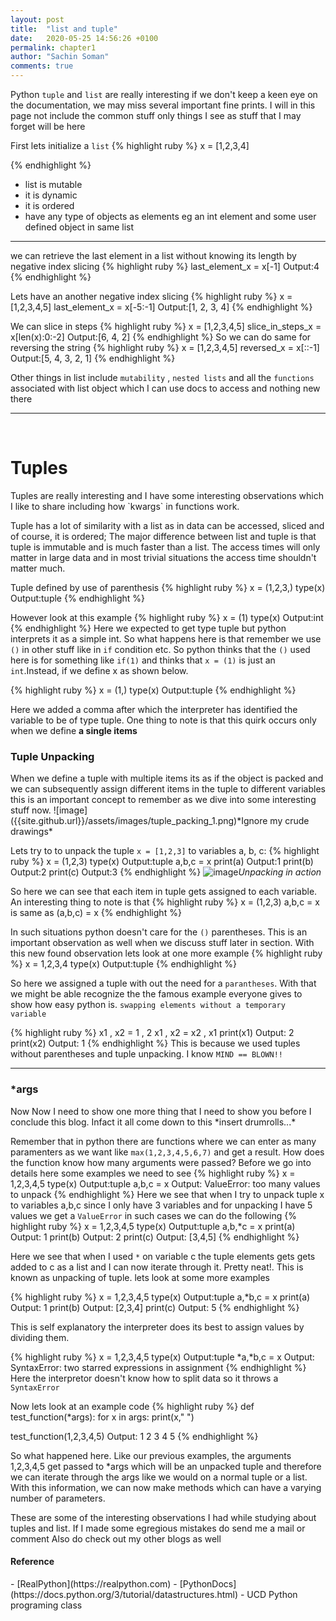 ```yaml
---
layout: post
title:  "list and tuple"
date:   2020-05-25 14:56:26 +0100
permalink: chapter1
author: "Sachin Soman"
comments: true
---
```

Python `tuple` and `list` are really interesting if we don't keep a keen eye 
on the documentation, we may miss several important fine prints.
I will in this page not include the common stuff only things I see as stuff that I may forget will be here

First lets initialize a `list`
{% highlight ruby %}
x = [1,2,3,4]

{% endhighlight %}

- list is mutable
- it is dynamic
- it is ordered
- have any type of objects as elements eg an int element and some user defined object in same list

<hr>
we can retrieve the last element in a list without knowing its length by negative index slicing
{% highlight ruby %}
last_element_x = x[-1]
Output:4
{% endhighlight %}

Lets have an another negative index slicing
{% highlight ruby %}
x = [1,2,3,4,5]
last_element_x = x[-5:-1]
Output:[1, 2, 3, 4]
{% endhighlight %}

We can slice in steps
{% highlight ruby %}
x = [1,2,3,4,5]
slice_in_steps_x = x[len(x):0:-2]
Output:[6, 4, 2]
{% endhighlight %}
So we can do same for reversing the string
{% highlight ruby %}
x = [1,2,3,4,5]
reversed_x = x[::-1]
Output:[5, 4, 3, 2, 1]
{% endhighlight %}

Other things in list include `mutability` , `nested lists` and all the `functions` associated with list object which I can use docs to access and 
nothing new there
<hr>
<br>
<h1>Tuples</h1>
Tuples are really interesting and I have some interesting observations which I like to share including how `kwargs` in functions work.

Tuple has a lot of similarity with a list as in data can be accessed, sliced and of course, it is ordered; The major difference between list and tuple
is that tuple is immutable and is much faster than a list. The access times will only matter in large data and in most trivial situations the access time shouldn't matter much.


Tuple defined by use of parenthesis
{% highlight ruby %}
x = (1,2,3,)
type(x)
Output:tuple
{% endhighlight %}

However look at this example
{% highlight ruby %}
x = (1)
type(x)
Output:int
{% endhighlight %}
Here we expected to get type tuple but python interprets it as a simple int. So what happens here is that remember we use `()` in other stuff like
in `if` condition etc. So python thinks that the `()` used here is for something like `if(1)` and thinks that `x = (1)` is just an `int`.Instead, if
we define x as shown below.

{% highlight ruby %}
x = (1,)
type(x)
Output:tuple
{% endhighlight %}

Here we added a comma after which the interpreter has identified the variable to be of type tuple. One thing to note is that this quirk occurs only when we
define <strong>a single items</strong>

<h3> Tuple Unpacking </h3>
When we define a tuple with multiple items its as if the object is packed and we can subsequently assign different items in the tuple to different
variables this is an important concept to remember as we dive into some interesting stuff now.
![image]({{site.github.url}}/assets/images/tuple_packing_1.png)*Ignore my crude drawings*

Lets try to to unpack the tuple `x = [1,2,3]` to variables a, b, c:
{% highlight ruby %}
x = (1,2,3)
type(x)
Output:tuple
a,b,c = x
print(a)
Output:1
print(b)
Output:2
print(c)
Output:3
{% endhighlight %}
![image]({{site.github.url}}/assets/images/tuple_packing_2.png)*Unpacking in action*

So here we can see that each item in tuple gets assigned to each variable. 
An interesting thing to note is that 
{% highlight ruby %}
x = (1,2,3)
a,b,c = x
is same as 
(a,b,c) = x
{% endhighlight %}

In such situations python doesn't care for the `()` parentheses. This is an important observation as well when we discuss 
stuff later in section. 
With this new found observation lets look at one more example
{% highlight ruby %}
x = 1,2,3,4
type(x)
Output:tuple
{% endhighlight %}

So here we assigned a tuple with out the need for a `parantheses`. With that we might be able recognize the the famous example
everyone gives to show how easy python is. `swapping elements without a temporary variable`

{% highlight ruby %}
x1 , x2 = 1 , 2
x1 , x2 = x2 , x1
print(x1)
Output: 2
print(x2)
Output: 1
{% endhighlight %}
This is because we used tuples without parentheses and tuple unpacking. I know `MIND == BLOWN!!`
<hr>
<h3>*args</h3>
Now Now I need to show one more thing that I need to show you before I conclude this blog. Infact it all come down to this
*insert drumrolls...*

Remember that in python there are functions where we can enter as many paramenters as we want like `max(1,2,3,4,5,6,7)` and get a result.
How does the function know how many arguments were passed?
Before we go into details here some examples we need to see
{% highlight ruby %}
x = 1,2,3,4,5
type(x)
Output:tuple
a,b,c = x
Output: ValueError: too many values to unpack
{% endhighlight %}
Here we see that when I try to unpack tuple x to variables a,b,c since I only have 3 variables and for unpacking I have 5 values we get a `ValueError`
in such cases we can do the following
{% highlight ruby %}
x = 1,2,3,4,5
type(x)
Output:tuple
a,b,*c = x
print(a)
Output: 1
print(b)
Output: 2
print(c)
Output: [3,4,5]
{% endhighlight %}

Here we see that when I used `*` on variable c the tuple elements gets gets added to c as a list and I can now iterate through it. Pretty neat!.
This is known as unpacking of tuple.
lets look at some more examples

{% highlight ruby %}
x = 1,2,3,4,5
type(x)
Output:tuple
a,*b,c = x
print(a)
Output: 1
print(b)
Output: [2,3,4]
print(c)
Output: 5
{% endhighlight %}

This is self explanatory the interpreter does its best to assign values by dividing them.

{% highlight ruby %}
x = 1,2,3,4,5
type(x)
Output:tuple
*a,*b,c = x
Output: SyntaxError: two starred expressions in assignment
{% endhighlight %}
Here the interpretor doesn't know how to split data so it throws a `SyntaxError`

Now lets look at an example code
{% highlight ruby %}
def test_function(*args):
    for x in args:
        print(x," ")
        
test_function(1,2,3,4,5)
Output: 1 2 3 4 5
{% endhighlight %}

So what happened here. Like our previous examples, the arguments 1,2,3,4,5 get passed to *args which will be an unpacked tuple
and therefore we can iterate through the args like we would on a normal tuple or a list.
With this information, we can now make methods which can have a varying number of parameters. 

These are some of the interesting observations I had while studying about tuples and list. If I made some egregious mistakes do send me a mail
or comment Also do check out my other blogs as well

<h4>Reference</h4>
-  [RealPython](https://realpython.com)
-  [PythonDocs](https://docs.python.org/3/tutorial/datastructures.html)
-  UCD Python programing class     


